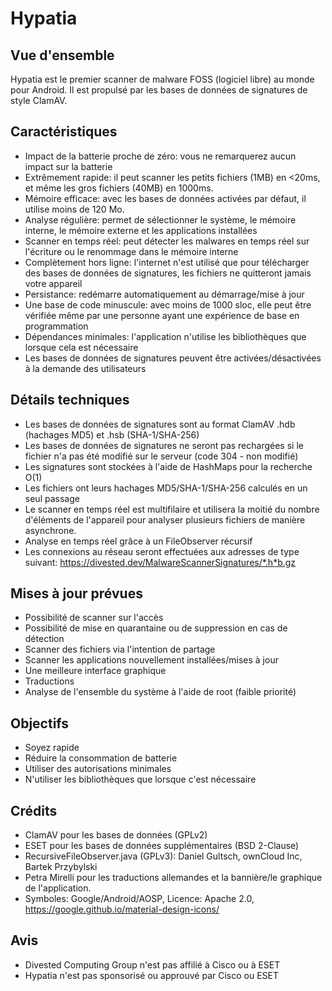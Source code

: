 Hypatia
=======

Vue d'ensemble
--------
Hypatia est le premier scanner de malware FOSS (logiciel libre) au monde pour Android. Il est propulsé par les bases de données de signatures de style ClamAV.

Caractéristiques
--------
- Impact de la batterie proche de zéro: vous ne remarquerez aucun impact sur la batterie
- Extrêmement rapide: il peut scanner les petits fichiers (1MB) en <20ms, et même les gros fichiers (40MB) en 1000ms.
- Mémoire efficace: avec les bases de données activées par défaut, il utilise moins de 120 Mo.
- Analyse régulière: permet de sélectionner le système, le mémoire interne, le mémoire externe et les applications installées
- Scanner en temps réel: peut détecter les malwares en temps réel sur l'écriture ou le renommage dans le mémoire interne
- Complètement hors ligne: l'internet n'est utilisé que pour télécharger des bases de données de signatures, les fichiers ne quitteront jamais votre appareil
- Persistance: redémarre automatiquement au démarrage/mise à jour
- Une base de code minuscule: avec moins de 1000 sloc, elle peut être vérifiée même par une personne ayant une expérience de base en programmation
- Dépendances minimales: l'application n'utilise les bibliothèques que lorsque cela est nécessaire
- Les bases de données de signatures peuvent être activées/désactivées à la demande des utilisateurs

Détails techniques
------------------
- Les bases de données de signatures sont au format ClamAV .hdb (hachages MD5) et .hsb (SHA-1/SHA-256)
- Les bases de données de signatures ne seront pas rechargées si le fichier n'a pas été modifié sur le serveur (code 304 - non modifié)
- Les signatures sont stockées à l'aide de HashMaps pour la recherche O(1)
- Les fichiers ont leurs hachages MD5/SHA-1/SHA-256 calculés en un seul passage
- Le scanner en temps réel est multifilaire et utilisera la moitié du nombre d'éléments de l'appareil pour analyser plusieurs fichiers de manière asynchrone.
- Analyse en temps réel grâce à un FileObserver récursif
- Les connexions au réseau seront effectuées aux adresses de type suivant: https://divested.dev/MalwareScannerSignatures/*.h*b.gz


Mises à jour prévues
----------------
- Possibilité de scanner sur l'accès
- Possibilité de mise en quarantaine ou de suppression en cas de détection
- Scanner des fichiers via l'intention de partage
- Scanner les applications nouvellement installées/mises à jour
- Une meilleure interface graphique
- Traductions
- Analyse de l'ensemble du système à l'aide de root (faible priorité)

Objectifs
-----
- Soyez rapide
- Réduire la consommation de batterie
- Utiliser des autorisations minimales
- N'utiliser les bibliothèques que lorsque c'est nécessaire

Crédits
-------
- ClamAV pour les bases de données (GPLv2)
- ESET pour les bases de données supplémentaires (BSD 2-Clause)
- RecursiveFileObserver.java (GPLv3): Daniel Gultsch, ownCloud Inc, Bartek Przybylski
- Petra Mirelli pour les traductions allemandes et la bannière/le graphique de l'application.
- Symboles: Google/Android/AOSP, Licence: Apache 2.0, https://google.github.io/material-design-icons/

Avis
-------
- Divested Computing Group n'est pas affilié à Cisco ou à ESET
- Hypatia n'est pas sponsorisé ou approuvé par Cisco ou ESET
